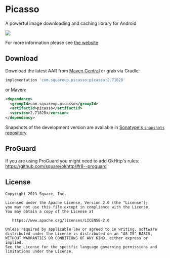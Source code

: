 Picasso
=======

A powerful image downloading and caching library for Android

![](website/static/sample.png)

For more information please see [the website][1]



Download
--------

Download the latest AAR from [Maven Central][2] or grab via Gradle:
```groovy
implementation 'com.squareup.picasso:picasso:2.71828'
```
or Maven:
```xml
<dependency>
  <groupId>com.squareup.picasso</groupId>
  <artifactId>picasso</artifactId>
  <version>2.71828</version>
</dependency>
```

Snapshots of the development version are available in [Sonatype's `snapshots` repository][snap].



ProGuard
--------

If you are using ProGuard you might need to add OkHttp's rules: https://github.com/square/okhttp/#r8--proguard



License
--------

    Copyright 2013 Square, Inc.

    Licensed under the Apache License, Version 2.0 (the "License");
    you may not use this file except in compliance with the License.
    You may obtain a copy of the License at

       https://www.apache.org/licenses/LICENSE-2.0

    Unless required by applicable law or agreed to in writing, software
    distributed under the License is distributed on an "AS IS" BASIS,
    WITHOUT WARRANTIES OR CONDITIONS OF ANY KIND, either express or implied.
    See the License for the specific language governing permissions and
    limitations under the License.


 [1]: https://square.github.io/picasso/
 [2]: https://search.maven.org/search?q=g:com.squareup.picasso%20AND%20a:picasso
 [snap]: https://s01.oss.sonatype.org/content/repositories/snapshots/

